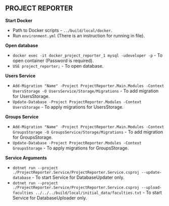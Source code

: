 ## PROJECT REPORTER

**Start Docker**

- Path to Docker scripts - `../build/local/docker`.
- Run `environment.yml` (There is an instruction for running in file).

**Open database**

- `docker exec -it docker_project_reporter_1 mysql -udeveloper -p` - To open container (Password is required).
- `USE project_reporter;` - To open database.

**Users Service**

- `Add-Migration "Name" -Project ProjectReporter.Main.Modules -Context UsersStorage -O UsersService/Storage/Migrations` - To add migration for UsersStorage.
- `Update-Database -Project ProjectReporter.Modules -Context UsersStorage` - To apply migrations for UsersStorage.

**Groups Service**

- `Add-Migration "Name" -Project ProjectReporter.Main.Modules -Context GroupsStorage -O GroupsService/Storage/Migrations` - To add migration for GroupsStorage.
- `Update-Database -Project ProjectReporter.Modules -Context GroupsStorage` - To apply migrations for GroupsStorage.

**Service Arguments**

- `dotnet run --project ./ProjectReporter.Service/ProjectReporter.Service.csproj --update-database` - To start Service for DatabaseUpdater only.
- `dotnet run --project ./ProjectReporter.Service/ProjectReporter.Service.csproj --upload-faculties ../../../build/local/initial_data/faculties.txt` - To start Service for DatabaseUploader only.
